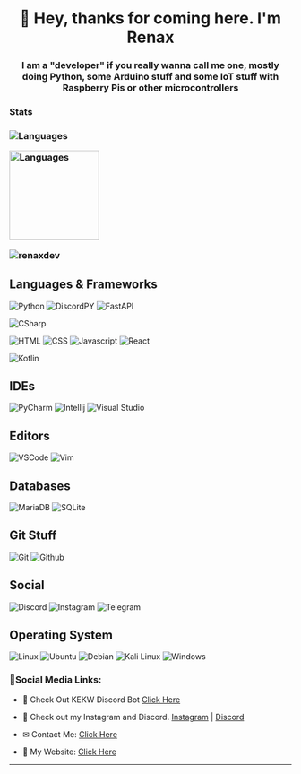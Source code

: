 <h1 align="center">👋 Hey, thanks for coming here. I'm Renax</h1>
<h3 align="center">I am a "developer" if you really wanna call me one, mostly doing Python, some Arduino stuff and some IoT stuff with Raspberry Pis or other microcontrollers</h3>
<h3 align=left>Stats<h3>
<p align="left">
  <img src="https://github-readme-stats.vercel.app/api/top-langs/?username=renaxdev&layout=compact&theme=react" alt="Languages" />
</p>
<p align="left">
    <img src="https://github-readme-stats.vercel.app/api?username=renaxdev&show_icons=true&theme=react" alt="Languages" height="160" />
</p>

<p align="left"> <img src="https://komarev.com/ghpvc/?username=renaxdev&label=Profile%20views&color=0e75b6&style=flat" alt="renaxdev" /> </p>

## Languages & Frameworks
![Python](https://img.shields.io/badge/-Python-333333?style=for-the-badge&logo=python)
![DiscordPY](https://img.shields.io/badge/-DiscordPY-333333?style=for-the-badge&logo=discord)
![FastAPI](https://camo.githubusercontent.com/e5bd87a426fc7a9df6f1a8794170955c21da539bc54d824d205cac9a02881a91/68747470733a2f2f696d672e736869656c64732e696f2f62616467652f2d466173744150492d3333333333333f7374796c653d666f722d7468652d6261646765266c6f676f3d66617374617069)

![CSharp](https://img.shields.io/badge/-CSharp-333333?style=for-the-badge&logo=csharp)

![HTML](https://img.shields.io/badge/-HTML-333333?style=for-the-badge&logo=html5)
![CSS](https://img.shields.io/badge/-CSS-333333?style=for-the-badge&logo=css3)
![Javascript](https://img.shields.io/badge/-Javascript-333333?style=for-the-badge&logo=javascript)
![React](https://img.shields.io/badge/-React-333333?style=for-the-badge&logo=react)
  
![Kotlin](https://img.shields.io/badge/-Kotlin-333333?style=for-the-badge&logo=kotlin)

## IDEs

![PyCharm](https://img.shields.io/badge/-PyCharm-333333?style=for-the-badge&logo=pycharm)
![Intellij](https://img.shields.io/badge/-Intellij-333333?style=for-the-badge&logo=intellij-idea)
![Visual Studio](https://img.shields.io/badge/-Visual_Studio-333333?style=for-the-badge&logo=visualstudio)

## Editors

![VSCode](https://img.shields.io/badge/-Visual_Studio_Code-333333?style=for-the-badge&logo=visualstudiocode)
![Vim](https://img.shields.io/badge/-Vim-333333?style=for-the-badge&logo=vim)

## Databases
  
![MariaDB](https://img.shields.io/badge/-MariaDB-333333?style=for-the-badge&logo=mariadb)
![SQLite](https://img.shields.io/badge/-SQLite-333333?style=for-the-badge&logo=sqlite)

## Git Stuff

![Git](https://img.shields.io/badge/-Git-333333?style=for-the-badge&logo=git)
![Github](https://img.shields.io/badge/-Github-333333?style=for-the-badge&logo=github)

## Social

![Discord](https://img.shields.io/badge/-Discord-333333?style=for-the-badge&logo=discord)
![Instagram](https://img.shields.io/badge/-renax187-333333?style=for-the-badge&logo=instagram)
![Telegram](https://img.shields.io/badge/-Telegram-333333?style=for-the-badge&logo=telegram)

## Operating System

![Linux](https://img.shields.io/badge/-Linux-333333?style=for-the-badge&logo=linux)
![Ubuntu](https://img.shields.io/badge/-Ubuntu-333333?style=for-the-badge&logo=ubuntu)
![Debian](https://img.shields.io/badge/-Debian-333333?style=for-the-badge&logo=debian)
![Kali Linux](https://img.shields.io/badge/-Kali%20Linux-333333?style=for-the-badge&logo=kalilinux)
![Windows](https://img.shields.io/badge/-Windows-333333?style=for-the-badge&logo=windows)

<h3 align="left">🔗Social Media Links: </h3>

- 🤖 Check Out KEKW Discord Bot [Click Here](https://top.gg/bot/827579418045186119#/)

- 🔨 Check out my Instagram and Discord. [Instagram](https://www.instagram.com/renax187/) | [Discord](https://discord.gg/gvujeNYAHQ)


- ✉ Contact Me: [Click Here](https://discord.gg/gvujeNYAHQ)
-  My Website: [Click Here](https://renaxdev.tech)
  
<hr>
